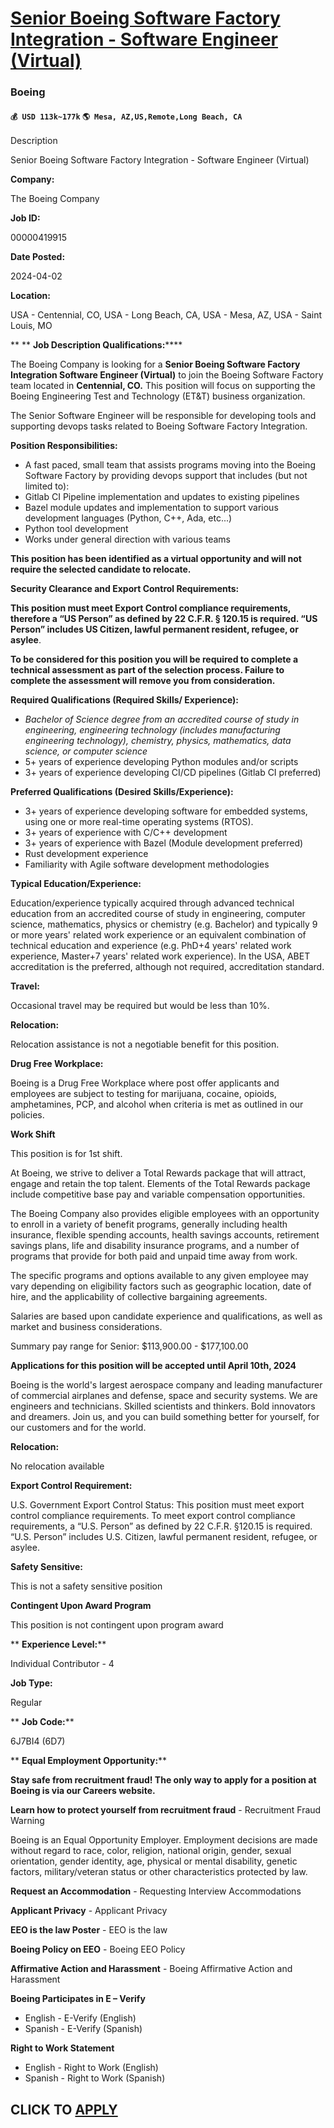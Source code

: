 # [Senior Boeing Software Factory Integration - Software Engineer (Virtual)](https://www.remotewlb.com/apply/senior-boeing-software-factory-integration-software-engineer-virtual-75746)  
### Boeing  
#### `💰 USD 113k~177k` `🌎 Mesa, AZ,US,Remote,Long Beach, CA`  

Description

Senior Boeing Software Factory Integration - Software Engineer (Virtual)

 **Company:**

The Boeing Company

 **Job ID:**

00000419915

 **Date Posted:**

2024-04-02

 **Location:**

USA - Centennial, CO, USA - Long Beach, CA, USA - Mesa, AZ, USA - Saint Louis, MO

 ** ** **Job Description Qualifications:******

The Boeing Company is looking for a **Senior Boeing Software Factory Integration Software Engineer (Virtual)** to join the Boeing Software Factory team located in **Centennial, CO.** This position will focus on supporting the Boeing Engineering Test and Technology (ET&T) business organization.

The Senior Software Engineer will be responsible for developing tools and supporting devops tasks related to Boeing Software Factory Integration.

 **Position Responsibilities:**

  * A fast paced, small team that assists programs moving into the Boeing Software Factory by providing devops support that includes (but not limited to):
  * Gitlab CI Pipeline implementation and updates to existing pipelines
  * Bazel module updates and implementation to support various development languages (Python, C++, Ada, etc...)
  * Python tool development
  * Works under general direction with various teams

 **This position has been identified as a virtual opportunity and will not require the selected candidate to relocate.**

 **Security Clearance and Export Control Requirements:**

 **This position must meet Export Control compliance requirements, therefore a “US Person” as defined by 22 C.F.R. § 120.15 is required. “US Person” includes US Citizen, lawful permanent resident, refugee, or asylee**.

 **To be considered for this position you will be required to complete a technical assessment as part of the selection process. Failure to complete the assessment will remove you from consideration.**

 **Required Qualifications (Required Skills/ Experience):**

  *  _Bachelor of Science degree from an accredited course of study in engineering, engineering technology (includes manufacturing engineering technology), chemistry, physics, mathematics, data science, or computer science_
  * 5+ years of experience developing Python modules and/or scripts
  * 3+ years of experience developing CI/CD pipelines (Gitlab CI preferred)

 **Preferred Qualifications (Desired Skills/Experience):**

  * 3+ years of experience developing software for embedded systems, using one or more real-time operating systems (RTOS).
  * 3+ years of experience with C/C++ development
  * 3+ years of experience with Bazel (Module development preferred)
  * Rust development experience
  * Familiarity with Agile software development methodologies

 **Typical Education/Experience:**

Education/experience typically acquired through advanced technical education from an accredited course of study in engineering, computer science, mathematics, physics or chemistry (e.g. Bachelor) and typically 9 or more years' related work experience or an equivalent combination of technical education and experience (e.g. PhD+4 years' related work experience, Master+7 years' related work experience). In the USA, ABET accreditation is the preferred, although not required, accreditation standard.

 **Travel:**

Occasional travel may be required but would be less than 10%.

 **Relocation:**

Relocation assistance is not a negotiable benefit for this position.

 **Drug Free Workplace:**

Boeing is a Drug Free Workplace where post offer applicants and employees are subject to testing for marijuana, cocaine, opioids, amphetamines, PCP, and alcohol when criteria is met as outlined in our policies.

 **Work Shift**

This position is for 1st shift.

At Boeing, we strive to deliver a Total Rewards package that will attract, engage and retain the top talent. Elements of the Total Rewards package include competitive base pay and variable compensation opportunities.

The Boeing Company also provides eligible employees with an opportunity to enroll in a variety of benefit programs, generally including health insurance, flexible spending accounts, health savings accounts, retirement savings plans, life and disability insurance programs, and a number of programs that provide for both paid and unpaid time away from work.

The specific programs and options available to any given employee may vary depending on eligibility factors such as geographic location, date of hire, and the applicability of collective bargaining agreements.

Salaries are based upon candidate experience and qualifications, as well as market and business considerations.

Summary pay range for Senior: $113,900.00 - $177,100.00

 **Applications for this position will be accepted until April 10th, 2024**

Boeing is the world's largest aerospace company and leading manufacturer of commercial airplanes and defense, space and security systems. We are engineers and technicians. Skilled scientists and thinkers. Bold innovators and dreamers. Join us, and you can build something better for yourself, for our customers and for the world.

 **Relocation:**

No relocation available

 **Export Control Requirement:**

U.S. Government Export Control Status: This position must meet export control compliance requirements. To meet export control compliance requirements, a “U.S. Person” as defined by 22 C.F.R. §120.15 is required. “U.S. Person” includes U.S. Citizen, lawful permanent resident, refugee, or asylee.

 **Safety Sensitive:**

This is not a safety sensitive position

 **Contingent Upon Award Program**

This position is not contingent upon program award

 ** **Experience Level:****

Individual Contributor - 4

 **Job Type:**

Regular

 ** **Job Code:****

6J7BI4 (6D7)

 ** **Equal Employment Opportunity:****

 **Stay safe from recruitment fraud! The only way to apply for a position at Boeing is via our Careers website.**

 **Learn how to protect yourself from recruitment fraud** \- Recruitment Fraud Warning

Boeing is an Equal Opportunity Employer. Employment decisions are made without regard to race, color, religion, national origin, gender, sexual orientation, gender identity, age, physical or mental disability, genetic factors, military/veteran status or other characteristics protected by law.

 **Request an Accommodation** \- Requesting Interview Accommodations

**Applicant Privacy** \- Applicant Privacy

**EEO is the law Poster** \- EEO is the law

 **Boeing Policy on EEO** \- Boeing EEO Policy

**Affirmative Action and Harassment** \- Boeing Affirmative Action and Harassment

**Boeing Participates in E – Verify**

  * English - E-Verify (English) 
  * Spanish - E-Verify (Spanish) 

**Right to Work Statement**

  * English - Right to Work (English) 
  * Spanish - Right to Work (Spanish)

  

  
## CLICK TO [APPLY](https://www.remotewlb.com/apply/senior-boeing-software-factory-integration-software-engineer-virtual-75746)

